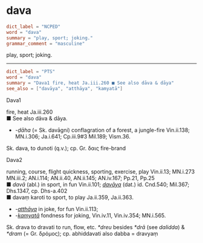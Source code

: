 # dava

``` toml
dict_label = "NCPED"
word = "dava"
summary = "play, sport; joking."
grammar_comment = "masculine"
```

play, sport; joking.

--------------------

``` toml
dict_label = "PTS"
word = "dava"
summary = "Dava1 fire, heat Ja.iii.260 ■ See also dāva & dāya"
see_also = ["davāya", "atthāya", "kamyatā"]
```

Dava1

fire, heat Ja.iii.260  
■ See also dāva & dāya.

* *\-ḍāha* (= Sk. davāgni) conflagration of a forest, a jungle\-fire Vin.ii.138; MN.i.306; Ja.i.641; Cp.iii.9#3 Mil.189; Vism.36.

Sk. dava, to dunoti (q.v.); cp. Gr. δαις fire\-brand

Dava2

running, course, flight quickness, sporting, exercise, play Vin.ii.13; MN.i.273 MN.iii.2; AN.i.114; AN.ii.40, AN.ii.145; AN.iv.167; Pp.21, Pp.25  
■ *davā* (abl.) in sport, in fun Vin.ii.101; *[davāya](davāya.md)* (dat.) id. Cnd.540; Mil.367; Dhs.1347, cp. Dhs\-a.402  
■ davaṃ karoti to sport, to play Ja.ii.359, Ja.ii.363.

* *\-[atthāya](atthāya.md)* in joke, for fun Vin.ii.113;
* *\-[kamyatā](kamyatā.md)* fondness for joking, Vin.iv.11, Vin.iv.354; MN.i.565.

Sk. drava to dravati to run, flow, etc. *\*dreu* besides *\*drā* (see *dalidda*) & *\*dram* (= Gr. δρόμος); cp. abhiddavati also dabba = dravyaṃ

